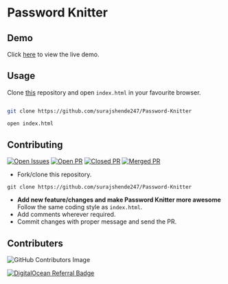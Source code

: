 # Password Knitter

## Demo

Click [here](https://password-knitter-topmk.ondigitalocean.app/) to view the live demo.


## Usage

Clone [this](https://github.com/surajshende247/Password-Knitter) repository and open `index.html` in your favourite browser.

```bash

git clone https://github.com/surajshende247/Password-Knitter

open index.html

```



## Contributing

[![Open Issues](https://badgen.net/github/open-issues/surajshende247/Password-Knitter?color=red)](https://github.com/surajshende247/Password-Knitter/issues) [![Open PR](https://badgen.net/github/open-prs/surajshende247/Password-Knitter?color=yellow)](https://github.com/surajshende247/Password-Knitter/pulls) [![Closed PR](https://badgen.net/github/closed-prs/surajshende247/Password-Knitter?color=black)](https://github.com/surajshende247/Password-Knitter/pulls) [![Merged PR](https://badgen.net/github/merged-prs/surajshende247/Password-Knitter?color=green)](https://github.com/surajshende247/Password-Knitter/pulls) 

- Fork/clone this repository.

```
git clone https://github.com/surajshende247/Password-Knitter
```

- **Add new feature/changes and make Password Knitter more awesome** Follow the same coding style as `index.html`.
- Add comments wherever required.
- Commit changes with proper message and send the PR.

## Contributers

![GitHub Contributors Image](https://contrib.rocks/image?repo=surajshende247/Password-Knitter)

<a href="https://www.digitalocean.com/?refcode=6755943e2b89&utm_campaign=Referral_Invite&utm_medium=Referral_Program&utm_source=badge"><img src="https://web-platforms.sfo2.digitaloceanspaces.com/WWW/Badge%202.svg" alt="DigitalOcean Referral Badge" /></a>
